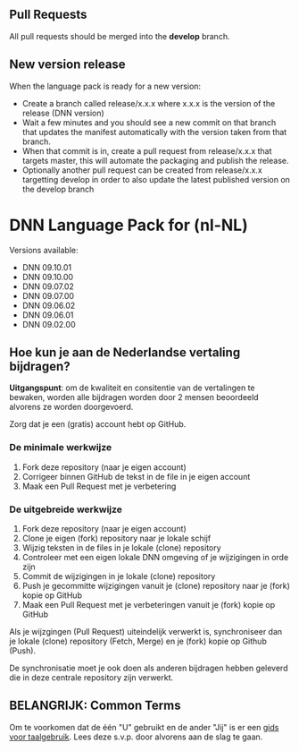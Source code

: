 ## Pull Requests
All pull requests should be merged into the **develop** branch.

## New version release
When the language pack is ready for a new version:

* Create a branch called release/x.x.x where x.x.x is the version of the release (DNN version)
* Wait a few minutes and you should see a new commit on that branch that updates the manifest automatically with the version taken from that branch.
* When that commit is in, create a pull request from release/x.x.x that targets master, this will automate the packaging and publish the release.
* Optionally another pull request can be created from release/x.x.x targetting develop in order to also update the latest published version on the develop branch


# DNN Language Pack for (nl-NL)

Versions available:
* DNN 09.10.01
* DNN 09.10.00
* DNN 09.07.02
* DNN 09.07.00
* DNN 09.06.02
* DNN 09.06.01
* DNN 09.02.00

## Hoe kun je aan de Nederlandse vertaling bijdragen?

**Uitgangspunt**: om de kwaliteit en consitentie van de vertalingen te bewaken, worden alle bijdragen worden door 2 mensen beoordeeld alvorens ze worden doorgevoerd.

Zorg dat je een (gratis) account hebt op GitHub.

### De minimale werkwijze

1. Fork deze repository (naar je eigen account)
2. Corrigeer binnen GitHub de tekst in de file in je eigen account
3. Maak een Pull Request met je verbetering

### De uitgebreide werkwijze

1. Fork deze repository (naar je eigen account)
2. Clone je eigen (fork) repository naar je lokale schijf
3. Wijzig teksten in de files in je lokale (clone) repository 
4. Controleer met een eigen lokale DNN omgeving of je wijzigingen in orde zijn
5. Commit de wijzigingen in je lokale (clone) repository
6. Push je gecommitte wijzigingen vanuit je (clone) repository naar je (fork) kopie op GitHub
7. Maak een Pull Request met je verbeteringen vanuit je (fork) kopie op GitHub

Als je wijzgingen (Pull Request) uiteindelijk verwerkt is, synchroniseer dan je lokale (clone) repository (Fetch, Merge) en je (fork) kopie op Github (Push). 

De synchronisatie moet je ook doen als anderen bijdragen hebben geleverd die in deze centrale repository zijn verwerkt.

## BELANGRIJK: Common Terms

Om te voorkomen dat de één "U" gebruikt en de ander "Jij" is er een [gids voor taalgebruik](.github/COMMON_TERMS.md). Lees deze s.v.p. door alvorens aan de slag te gaan.


